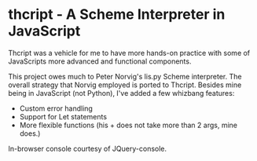 thcript - A Scheme Interpreter in JavaScript
=======

Thcript was a vehicle for me to have more hands-on practice with some of JavaScripts more advanced and functional components. 

This project owes much to Peter Norvig's lis.py Scheme interpreter. The overall strategy that Norvig employed is ported to Thcript. Besides mine being in JavaScript (not Python), I've added a few whizbang features:

+ Custom error handling
+ Support for Let statements
+ More flexible functions (his + does not take more than 2 args, mine does.)

In-browser console courtesy of JQuery-console.
